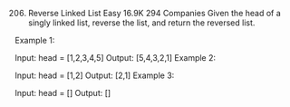 ﻿206. Reverse Linked List
     Easy
     16.9K
     294
     Companies
     Given the head of a singly linked list, reverse the list, and return the reversed list.



Example 1:


Input: head = [1,2,3,4,5]
Output: [5,4,3,2,1]
Example 2:


Input: head = [1,2]
Output: [2,1]
Example 3:

Input: head = []
Output: []